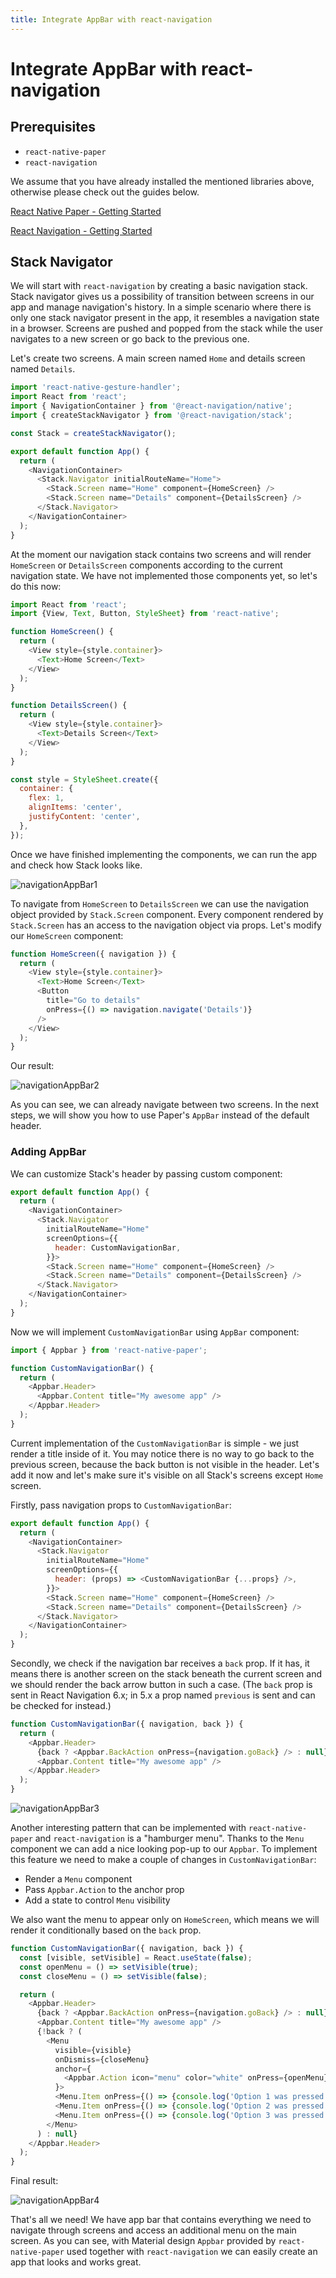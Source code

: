 ```yaml
---
title: Integrate AppBar with react-navigation
---
```


# Integrate AppBar with react-navigation

## Prerequisites

 - `react-native-paper`
 - `react-navigation`
 
We assume that you have already installed the mentioned libraries above, otherwise please check out the guides below.
 
 [React Native Paper - Getting Started](https://callstack.github.io/react-native-paper/getting-started.html)
 
 [React Navigation - Getting Started](https://reactnavigation.org/docs/getting-started/)

## Stack Navigator

We will start with `react-navigation` by creating a basic navigation stack. Stack navigator gives us a possibility of transition between screens in our app and manage navigation's history. In a simple scenario where there is only one stack navigator present in the app, it resembles a navigation state in a browser.
Screens are pushed and popped from the stack while the user navigates to a new screen or go back to the previous one.

Let's create two screens. A main screen named `Home` and details screen named `Details`.

```js
import 'react-native-gesture-handler';
import React from 'react';
import { NavigationContainer } from '@react-navigation/native';
import { createStackNavigator } from '@react-navigation/stack';

const Stack = createStackNavigator();

export default function App() {
  return (
    <NavigationContainer>
      <Stack.Navigator initialRouteName="Home">
        <Stack.Screen name="Home" component={HomeScreen} />
        <Stack.Screen name="Details" component={DetailsScreen} />
      </Stack.Navigator>
    </NavigationContainer>
  );
}
```

At the moment our navigation stack contains two screens and will render `HomeScreen` or `DetailsScreen` components according to the current navigation state. We have not implemented those components yet, so let's do this now:

```js
import React from 'react';
import {View, Text, Button, StyleSheet} from 'react-native';

function HomeScreen() {
  return (
    <View style={style.container}>
      <Text>Home Screen</Text>
    </View>
  );
}

function DetailsScreen() {
  return (
    <View style={style.container}>
      <Text>Details Screen</Text>
    </View>
  );
}

const style = StyleSheet.create({
  container: {
    flex: 1,
    alignItems: 'center',
    justifyContent: 'center',
  },
});
```

Once we have finished implementing the components, we can run the app and check how Stack looks like.

![navigationAppBar1](screenshots/react-navigation-appBar1.png)

To navigate from `HomeScreen` to `DetailsScreen` we can use the navigation object provided by `Stack.Screen` component. Every component rendered by `Stack.Screen` has an access to the navigation object via props. Let's modify our `HomeScreen` component:

```js
function HomeScreen({ navigation }) {
  return (
    <View style={style.container}>
      <Text>Home Screen</Text>
      <Button
        title="Go to details"
        onPress={() => navigation.navigate('Details')}
      />
    </View>
  );
}
```

Our result:

![navigationAppBar2](screenshots/react-navigation-appBar2.gif)

As you can see, we can already navigate between two screens. In the next steps, we will show you how to use Paper's `AppBar` instead of the default header.

### Adding AppBar

We can customize Stack's header by passing custom component:

```js
export default function App() {
  return (
    <NavigationContainer>
      <Stack.Navigator
        initialRouteName="Home"
        screenOptions={{
          header: CustomNavigationBar,
        }}>
        <Stack.Screen name="Home" component={HomeScreen} />
        <Stack.Screen name="Details" component={DetailsScreen} />
      </Stack.Navigator>
    </NavigationContainer>
  );
}
```

Now we will implement `CustomNavigationBar` using `AppBar` component:

```js
import { Appbar } from 'react-native-paper';

function CustomNavigationBar() {
  return (
    <Appbar.Header>
      <Appbar.Content title="My awesome app" />
    </Appbar.Header>
  );
}
```

Current implementation of the `CustomNavigationBar` is simple - we just render a title inside of it. You may notice there is no way to go back to the previous screen, because the back button is not visible in the header. Let's add it now and let's make sure it's visible on all Stack's screens except `Home` screen.

Firstly, pass navigation props to `CustomNavigationBar`:

```js
export default function App() {
  return (
    <NavigationContainer>
      <Stack.Navigator
        initialRouteName="Home"
        screenOptions={{
          header: (props) => <CustomNavigationBar {...props} />,
        }}>
        <Stack.Screen name="Home" component={HomeScreen} />
        <Stack.Screen name="Details" component={DetailsScreen} />
      </Stack.Navigator>
    </NavigationContainer>
  );
}
```

Secondly, we check if the navigation bar receives a `back` prop. If it has, it means there is another screen on the stack beneath the current screen and we should render the back arrow button in such a case. (The `back` prop is sent in React Navigation 6.x; in 5.x a prop named `previous` is sent and can be checked for instead.)

```js
function CustomNavigationBar({ navigation, back }) {
  return (
    <Appbar.Header>
      {back ? <Appbar.BackAction onPress={navigation.goBack} /> : null}
      <Appbar.Content title="My awesome app" />
    </Appbar.Header>
  );
}
```

![navigationAppBar3](screenshots/react-navigation-appBar3.gif)


Another interesting pattern that can be implemented with `react-native-paper` and `react-navigation` is a "hamburger menu". Thanks to the `Menu` component we can add a nice looking pop-up to our `Appbar`. To implement this feature we need to make a couple of changes in `CustomNavigationBar`:
- Render a `Menu` component
- Pass `Appbar.Action` to the anchor prop
- Add a state to control `Menu` visibility

We also want the menu to appear only on `HomeScreen`, which means we will render it conditionally based on the `back` prop.

```js
function CustomNavigationBar({ navigation, back }) {
  const [visible, setVisible] = React.useState(false);
  const openMenu = () => setVisible(true);
  const closeMenu = () => setVisible(false);

  return (
    <Appbar.Header>
      {back ? <Appbar.BackAction onPress={navigation.goBack} /> : null}
      <Appbar.Content title="My awesome app" />
      {!back ? (
        <Menu
          visible={visible}
          onDismiss={closeMenu}
          anchor={
            <Appbar.Action icon="menu" color="white" onPress={openMenu} />
          }>
          <Menu.Item onPress={() => {console.log('Option 1 was pressed')}} title="Option 1" />
          <Menu.Item onPress={() => {console.log('Option 2 was pressed')}} title="Option 2" />
          <Menu.Item onPress={() => {console.log('Option 3 was pressed')}} title="Option 3" disabled />
        </Menu>
      ) : null}
    </Appbar.Header>
  );
}
```

Final result:

![navigationAppBar4](screenshots/react-navigation-appBar4.gif)

That's all we need! We have app bar that contains everything we need to navigate through screens and access an additional menu on the main screen. As you can see, with Material design `Appbar` provided by `react-native-paper` used together with `react-navigation` we can easily create an app that looks and works great.
